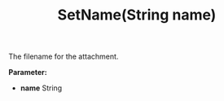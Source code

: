 ﻿---
uid: crmscript_ref_NSAttachmentEntity_SetName
title: SetName(String name)
intellisense: NSAttachmentEntity.SetName
keywords: NSAttachmentEntity, GetName
so.topic: reference
---

The filename for the attachment.

**Parameter:** 
 - **name** String

